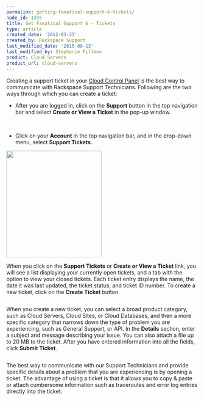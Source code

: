 ```yaml
---
permalink: getting-fanatical-support-6-tickets/
node_id: 1335
title: Get Fanatical Support 6 - Tickets
type: article
created_date: '2012-03-23'
created_by: Rackspace Support
last_modified_date: '2015-08-13'
last_modified_by: Stephanie Fillmon
product: Cloud Servers
product_url: cloud-servers
---
```


Creating a support ticket in your [Cloud Control Panel](https://mycloud.rackspace.com/) is the best way to communicate
with Rackspace Support Technicians. Following are the two ways through
which you can create a ticket:

-   After you are logged in, click on the **Support** button in the top
    navigation bar and select **Create or View a Ticket** in the
    pop-up window.

  <img src="{% asset_path cloud-servers/getting-fanatical-support-6-tickets/control-panel-support-button.png %}" alt="" />

  <img src="{% asset_path cloud-servers/getting-fanatical-support-6-tickets/control-panel-support-options.png %}" alt="" />

-   Click on your **Account** in the top navigation bar, and in the
    drop-down menu, select **Support Tickets**.

  <img src="{% asset_path cloud-servers/getting-fanatical-support-6-tickets/control-panel-drop-down-support.png %}" width="250" height="279" />

When you click on the **Support Tickets** or **Create or View a
Ticket** link, you will see a list displaying your currently open
tickets, and a tab with the option to view your closed tickets. Each
ticket entry displays the name, the date it was last updated, the ticket
status, and ticket ID number. To create a new ticket, click on
the **Create Ticket** button.

<img src="{% asset_path cloud-servers/getting-fanatical-support-6-tickets/control-panel-support-tickets.png %}" alt="" />

When you create a new ticket, you can select a broad product category,
such as Cloud Servers, Cloud Sites, or Cloud Databases, and then a more
specific category that narrows down the type of problem you are
experiencing, such as General Support, or API. In
the **Details** section, enter a subject and message describing your
issue. You can also attach a file up to 20 MB to the ticket. After you
have entered information into all the fields, click **Submit Ticket**.

<img src="{% asset_path cloud-servers/getting-fanatical-support-6-tickets/control-panel-sample-ticket2.png %}" alt="" />

The best way to communicate with our Support Technicians and provide
specific details about a problem that you are experiencing is by opening
a ticket.  The advantage of using a ticket is that it allows you to copy
& paste or attach cumbersome information such as traceroutes and error
log entries directly into the ticket.
